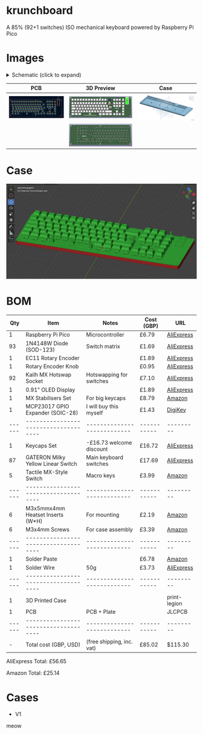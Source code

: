 # krunchboard
A 85% (92+1 switches) ISO mechanical keyboard powered by Raspberry Pi Pico

# Images

<details>
<summary>Schematic (click to expand)</summary>

| Schematic |
|-----------|
| ![Schematic](https://raw.githubusercontent.com/RadioactivePotato/krunchboard/refs/heads/main/assets/schematic.png) |

</details>

| PCB | 3D Preview | Case |
|-----|------------|------|
| ![PCB](https://raw.githubusercontent.com/RadioactivePotato/krunchboard/refs/heads/main/assets/pcb.png) | ![3D-Front](https://raw.githubusercontent.com/RadioactivePotato/krunchboard/refs/heads/main/assets/3dfront.png) | ![Baseplate](https://raw.githubusercontent.com/RadioactivePotato/krunchboard/refs/heads/main/assets/cad-v1.png) |
| | ![3D-Back](https://raw.githubusercontent.com/RadioactivePotato/krunchboard/refs/heads/main/assets/3dback.png) | |

# Case

 ![](https://raw.githubusercontent.com/RadioactivePotato/krunchboard/refs/heads/main/assets/case.png)

# BOM
| Qty  | Item                               | Notes                     | Cost (GBP)| URL     |
|------|------------------------------------|---------------------------|-----------|---------|
| 1    | Raspberry Pi Pico                  | Microcontroller           | £6.79     | [AliExpress](https://www.aliexpress.com/item/1005006902413062.html) |
| 93   | 1N4148W Diode (SOD-123)            | Switch matrix             | £1.69     | [AliExpress](https://www.aliexpress.com/item/1005009063199018.html) |
| 1    | EC11 Rotary Encoder                |                           | £1.89     | [AliExpress](https://www.aliexpress.com/item/1005008413622715.html) |
| 1    | Rotary Encoder Knob                |                           | £0.95     | [AliExpress](https://www.aliexpress.com/item/1005008413622715.html) |
| 92   | Kailh MX Hotswap Socket            | Hotswapping for switches  | £7.10     | [AliExpress](https://www.aliexpress.com/item/1005004290562374.html) |
| 1    | 0.91" OLED Display                 |                           | £1.89     | [AliExpress](https://www.aliexpress.com/item/1005008640132638.html) |
| 1    | MX Stabilisers Set                 | For big keycaps           | £8.79     | [Amazon](https://www.amazon.co.uk/dp/B0C61DXN18) |
| 1    | MCP23017 GPIO Expander (SOIC-28)   | I will buy this myself    | £1.43     | [DigiKey](https://www.digikey.co.uk/en/products/detail/microchip-technology/MCP23017-E-SO/894271) |
|------|------------------------------------|---------------------------|-----------|---------|
| 1    | Keycaps Set                        | -£16.73 welcome discount  | £16.72    | [AliExpress](https://www.aliexpress.com/item/1005007320960510.html) |
| 87   | GATERON Milky Yellow Linear Switch | Main keyboard switches    | £17.69    | [AliExpress](https://www.aliexpress.com/item/1005006425450443.html) |
| 5    | Tactile MX-Style Switch            | Macro keys                | £3.99     | [Amazon](https://www.amazon.co.uk/dp/B0DSJ21RDS) |
|------|------------------------------------|---------------------------|-----------|---------|
| 6    | M3x5mmx4mm Heatset Inserts (W*H)   | For mounting              | £2.19     | [Amazon](https://www.amazon.co.uk/dp/B0D1WVNW3G) |
| 6    | M3x4mm Screws                      | For case assembly         | £3.39     | [Amazon](https://www.amazon.co.uk/dp/B0DRGVKT3R) |
|------|------------------------------------|---------------------------|-----------|---------|
| 1    | Solder Paste                       |                           | £6.78     | [Amazon](https://www.amazon.co.uk/dp/B0DJX4D5BK) |
| 1    | Solder Wire                        | 50g                       | £3.73     | [AliExpress](https://www.aliexpress.com/item/1005008053204920.html) |
|------|------------------------------------|---------------------------|-----------|---------|
| 1    | 3D Printed Case                    |                           |           | print-legion |
| 1    | PCB                                | PCB + Plate               |           | JLCPCB  |
|------|------------------------------------|---------------------------|-----------|---------|
| -    | Total cost (GBP, USD)              | (free shipping, inc. vat) | £85.02    | $115.30 |

AliExpress Total: £56.65

Amazon Total: £25.14

# Cases
- V1

meow
